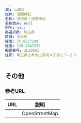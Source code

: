 ```yaml
---
ID: izQG2
総称: 浅間神社
名称: 羽根倉ノ浅間神社
名称読み: null
別名: null
都道府県: 埼玉県
区域: 志木市
緯度: 35.8517194
経度: 139.5847258
郵便番号: 3530001
住所: 埼玉県志木市上宗岡４丁目２７−２０
---
```


## その他

### 参考URL

| URL | 説明          |
| --- | ------------- |
|     | OpenStreetMap |
